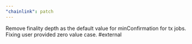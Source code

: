 ```yaml
---
"chainlink": patch
---
```


Remove finality depth as the default value for minConfirmation for tx jobs. Fixing user provided zero value case. #external

